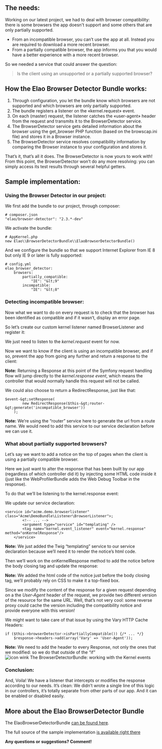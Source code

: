## The needs:

Working on our latest project, we had to deal with browser compatibility: there is some browsers the app doesn't support and some others that are only partially supported.

*   From an incompatible browser, you can’t use the app at all. Instead you are required to download a more recent browser.
*   From a partially compatible browser, the app informs you that you would have a better experience with a more recent browser.

So we needed a service that could answer the question:

> Is the client using an unsupported or a partially supported browser?

## How the Elao Browser Detector Bundle works:

1.  Through configuration, you let the bundle know which browsers are not supported and which browsers are only partially supported.
2.  The bundle registers a listener on the «kernel.request» event.
3.  On each (master) request, the listener catches the «user-agent» header from the request and transmits it to the BrowserDetector service.
4.  The BrowserDetector service gets detailed information about the browser using the get_browser PHP function (based on the browscap.ini file) and stores it in a Browser instance.
5.  The BrowserDetector service resolves compatibility information by comparing the Browser instance to your configuration and stores it.

That’s it, that’s all it does. The BrowserDetector is now yours to work with! From this point, the BrowserDetector won’t do any more resolving: you can simply access its test results through several helpful getters.

## Sample implementation:

### Using the Browser Detector in our project:

We first add the bundle to our project, through composer:

```
# composer.json
"elao/browser-detector": "2.3.*-dev"
```

We activate the bundle:

```
# AppKernel.php
new Elao\\BrowserDetectorBundle\\ElaoBrowserDetectorBundle()
```

And we configure the bundle so that we support Internet Explorer from IE 8 but only IE 9 or later is fully supported:

```
# config.yml
elao_browser_detector:
    browsers:
        partially_compatible:
            "IE": "&lt;9"
        incompatible:
            "IE": "&lt;8"
```

### Detecting incompatible browser:

Now what we want to do on every request is to check that the browser has been identified as compatible and if it wasn&#8217;t, display an error page.

So let’s create our custom kernel listener named BrowserListener and register it:

We just need to listen to the *kernel.request* event for now.

Now we want to know if the client is using an incompatible browser, and if so, prevent the app from going any further and return a response to the client:

**Note:** Returning a Response at this point of the Symfony request handling flow will jump directly to the *kernel.response event*, which means the controller that would normally handle this request will not be called.

We could also choose to return a RedirectResponse, just like that:

```
$event-&gt;setResponse(
        new RedirectResponse($this-&gt;router-&gt;generate('incompatible_browser'))
    );
```

**Note:** We&#8217;re using the &#8220;router&#8221; service here to generate the url from a route name. We would need to add this service to our service declaration before we can use it.

### What about partially supported browsers?

Let’s say we want to add a notice on the top of pages when the client is using a partially compatible browser.

Here we just want to alter the response that has been built by our app (regardless of which controller did it) by injecting some HTML code inside it (just like the WebProfilerBundle adds the Web Debug Toolbar in the response).

To do that we’ll be listening to the kernel.response event:

We update our service declaration:

```
<service id="acme.demo.browserlistener" class="Acme\DemoBundle\Listener\BrowserListener">;
        <!-- ... -->
        <argument type="service" id="templating" />
        <tag name="kernel.event_listener" event="kernel.response" method="onKernelResponse"/>
    </service>
```

**Note:** We just added the Twig &#8220;templating&#8221; service to our service declaration because we&#8217;ll need it to render the notice&#8217;s html code.

Then we&#8217;ll work on the onKernelResponse method to add the notice before the body closing tag and update the response:

**Note:** We added the html code of the notice just before the body closing tag, we&#8217;ll probably rely on CSS to make it a top-fixed box.

Since we modify the content of the response for a given request depending on a the *User-Agent* header of the request, we provide two different version of the resource for the same URL. Well, that&#8217;s not very cool: some reverse proxy could cache the version including the compatibility notice and provide everyone with this version!

We might want to take care of that issue by using the Vary HTTP Cache Headers:

```
if ($this->browserDetector->isPartiallyCompatible()) {/* ... */}
    $response->headers->add(array('Vary' => 'User-Agent'));
```

**Note:** We need to add the header to every Response, not only the ones that we modified: so we do that outside of the &#8220;if&#8221; <img src="/wp-includes/images/smilies/icon_wink.gif" alt="icon wink The BrowserDetectorBundle: working with the Kernel events" class="wp-smiley" title="The BrowserDetectorBundle: working with the Kernel events" /> 

### Conclusion:

And, Voila! We have a listener that intercepts or modifies the response according to our needs. It&#8217;s clean: We didn&#8217;t wrote a single line of this logic in our controllers, it&#8217;s totally separate from other parts of our app. And it can be enabled or disabled easily.

## More about the Elao BrowserDetector Bundle

The ElaoBrowserDetectorBundle <a href="http://github.com/Elao/ElaoBrowserDetectorBundle" target="_blank">can be found here</a>.

The full source of the sample implementation <a href="https://gist.github.com/Tom32i/80843019f42a2e710356" target="_blank">is available right there</a>

<label for="comment"><strong>Any questions or suggestions? Comment!</strong></label>